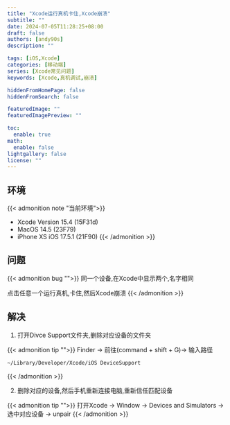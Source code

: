 ```yaml
---
title: "Xcode运行真机卡住,Xcode崩溃"
subtitle: ""
date: 2024-07-05T11:28:25+08:00
draft: false
authors: [andy90s]
description: ""

tags: [iOS,Xcode]
categories: [移动端]
series: [Xcode常见问题]
keywords: [Xcode,真机调试,崩溃]

hiddenFromHomePage: false
hiddenFromSearch: false

featuredImage: ""
featuredImagePreview: ""

toc:
  enable: true
math:
  enable: false
lightgallery: false
license: ""
---
```

## 环境

{{< admonition note "当前环境">}}
- Xcode Version 15.4 (15F31d)
- MacOS 14.5 (23F79)
- iPhone XS iOS 17.5.1 (21F90)
{{< /admonition >}}

## 问题

{{< admonition bug "">}}
同一个设备,在Xcode中显示两个,名字相同

点击任意一个运行真机,卡住,然后Xcode崩溃
{{< /admonition >}}



## 解决

1. 打开Divce Support文件夹,删除对应设备的文件夹

{{< admonition tip "">}}
Finder -> 前往(command + shift + G)-> 输入路径
```bash
~/Library/Developer/Xcode/iOS DeviceSupport
```
{{< /admonition >}}

2. 删除对应的设备,然后手机重新连接电脑,重新信任匹配设备

{{< admonition tip "">}}
打开Xcode -> Window -> Devices and Simulators -> 选中对应设备 -> unpair
{{< /admonition >}}






